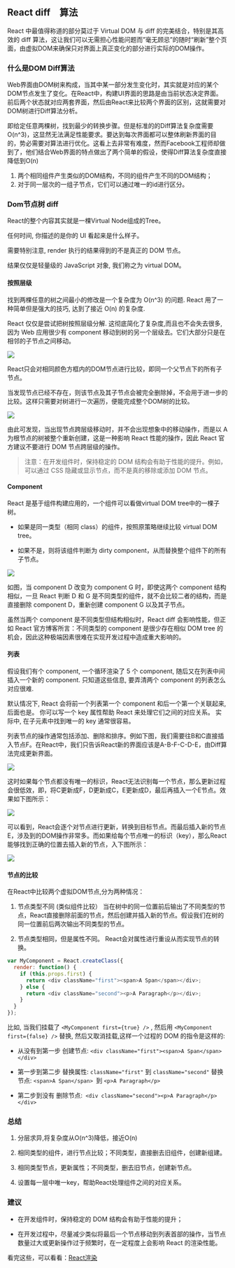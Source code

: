 ## React diff　算法

React 中最值得称道的部分莫过于 Virtual DOM 与 diff 的完美结合，特别是其高效的 diff 算法，这让我们可以无需担心性能问题而”毫无顾忌”的随时“刷新”整个页面，由虚拟DOM来确保只对界面上真正变化的部分进行实际的DOM操作。

### 什么是DOM Diff算法

Web界面由DOM树来构成，当其中某一部分发生变化时，其实就是对应的某个DOM节点发生了变化。在React中，构建UI界面的思路是由当前状态决定界面。前后两个状态就对应两套界面，然后由React来比较两个界面的区别，这就需要对DOM树进行Diff算法分析。

即给定任意两棵树，找到最少的转换步骤。但是标准的的Diff算法复杂度需要O(n^3)，这显然无法满足性能要求。要达到每次界面都可以整体刷新界面的目的，势必需要对算法进行优化。这看上去非常有难度，然而Facebook工程师却做到了，他们结合Web界面的特点做出了两个简单的假设，使得Diff算法复杂度直接降低到O(n)

1. 两个相同组件产生类似的DOM结构，不同的组件产生不同的DOM结构；
2. 对于同一层次的一组子节点，它们可以通过唯一的id进行区分。

### Dom节点树 diff

React的整个内容其实就是一棵Virtual Node组成的Tree。

任何时间, 你描述的是你的 UI 看起来是什么样子。

需要特别注意, render 执行的结果得到的不是真正的 DOM 节点。

结果仅仅是轻量级的 JavaScript 对象, 我们称之为 virtual DOM。

#### 按照层级

找到两棵任意的树之间最小的修改是一个复杂度为 O(n^3) 的问题.
React 用了一种简单但是强大的技巧, 达到了接近 O(n) 的复杂度.

React 仅仅是尝试把树按照层级分解. 这彻底简化了复杂度,而且也不会失去很多, 因为 Web 应用很少有 component 移动到树的另一个层级去。它们大部分只是在相邻的子节点之间移动。

![](/image/5-1-1.png)

React只会对相同颜色方框内的DOM节点进行比较，即同一个父节点下的所有子节点。

当发现节点已经不存在，则该节点及其子节点会被完全删除掉，不会用于进一步的比较。这样只需要对树进行一次遍历，便能完成整个DOM树的比较。

![](/image/5-1-2.png)

由此可发现，当出现节点跨层级移动时，并不会出现想象中的移动操作，而是以 A 为根节点的树被整个重新创建，这是一种影响 React 性能的操作，因此 React 官方建议不要进行 DOM 节点跨层级的操作。

> 注意：在开发组件时，保持稳定的 DOM 结构会有助于性能的提升。例如，可以通过 CSS 隐藏或显示节点，而不是真的移除或添加 DOM 节点。



#### Component

React 是基于组件构建应用的，一个组件可以看做virtual DOM tree中的一棵子树。

- 如果是同一类型（相同 class）的组件，按照原策略继续比较 virtual DOM tree。

- 如果不是，则将该组件判断为 dirty component，从而替换整个组件下的所有子节点。

![](/image/5-1-3.png)

如图，当 component D 改变为 component G 时，即使这两个 component 结构相似，一旦 React 判断 D 和 G 是不同类型的组件，就不会比较二者的结构，而是直接删除 component D，重新创建 component G 以及其子节点。

虽然当两个 component 是不同类型但结构相似时，React diff 会影响性能，但正如 React 官方博客所言：不同类型的 component 是很少存在相似 DOM tree 的机会，因此这种极端因素很难在实现开发过程中造成重大影响的。


#### 列表

假设我们有个 component, 一个循环渲染了 5 个 component,
随后又在列表中间插入一个新的 component.
只知道这些信息, 要弄清两个 component 的列表怎么对应很难.

默认情况下, React 会将前一个列表第一个 component 和后一个第一个关联起来, 后面也是。
你可以写一个 key 属性帮助 React 来处理它们之间的对应关系。
实际中, 在子元素中找到唯一的 key 通常很容易。

列表节点的操作通常包括添加、删除和排序。例如下图，我们需要往B和C直接插入节点F。在React中，我们只告诉React新的界面应该是A-B-F-C-D-E，由Diff算法完成更新界面。

![](/image/5-1-4.png)


这时如果每个节点都没有唯一的标识，React无法识别每一个节点，那么更新过程会很低效，即，将C更新成F，D更新成C，E更新成D，最后再插入一个E节点。效果如下图所示：

![](/image/5-1-5.png)

可以看到，React会逐个对节点进行更新，转换到目标节点。而最后插入新的节点E，涉及到的DOM操作非常多。而如果给每个节点唯一的标识（key），那么React能够找到正确的位置去插入新的节点，入下图所示：

![](/image/5-1-6.png)

#### 节点的比较

在React中比较两个虚拟DOM节点,分为两种情况：

1. 节点类型不同 (类似组件比较）
当在树中的同一位置前后输出了不同类型的节点，React直接删除前面的节点，然后创建并插入新的节点。假设我们在树的同一位置前后两次输出不同类型的节点。

2. 节点类型相同，但是属性不同。
React会对属性进行重设从而实现节点的转换。

```javascript
var MyComponent = React.createClass({
  render: function() {
    if (this.props.first) {
      return <div className="first"><span>A Span</span></div>;
    } else {
      return <div className="second"><p>A Paragraph</p></div>;
    }
  }
});
```

比如, 当我们挂载了 `<MyComponent first={true} />`
, 然后用 `<MyComponent first={false} />` 替换, 然后又取消挂载,这样一个过程的 DOM 的指令是这样的:

- 从没有到第一步
创建节点: `<div className="first"><span>A Span</span></div>`

- 第一步到第二步
替换属性: `className="first"` 到 `className="second"`
替换节点: `<span>A Span</span> `到 `<p>A Paragraph</p>`

- 第二步到没有
删除节点:` <div className="second"><p>A Paragraph</p></div>`

### 总结

1. 分层求异,将复杂度从O(n^3)降低，接近O(n)

2. 相同类型的组件，进行节点比较；不同类型，直接删去旧组件，创建新组建。

3. 相同类型节点，更新属性；不同类型，删去旧节点，创建新节点。

4. 设置每一层中唯一key，帮助React处理组件之间的对应关系。

### 建议
- 在开发组件时，保持稳定的 DOM 结构会有助于性能的提升；

- 在开发过程中，尽量减少类似将最后一个节点移动到列表首部的操作，当节点数量过大或更新操作过于频繁时，在一定程度上会影响 React 的渲染性能。

看完这些，可以看看：[React渲染](./React-render.md)


